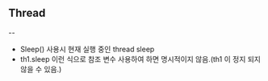 ## Thread
-- 

- Sleep() 사용시 현재 실행 중인 thread sleep 
- th1.sleep 이런 식으로 참조 변수 사용하여 하면 명시적이지 않음.(th1 이 정지 되지 않을 수 있음.)
